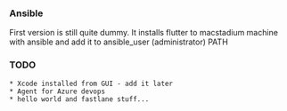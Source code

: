 ### Ansible ###

First version is still quite dummy. It installs flutter to
macstadium machine with ansible and add it to ansible_user (administrator) PATH


### TODO ###
    * Xcode installed from GUI - add it later
    * Agent for Azure devops
    * hello world and fastlane stuff...